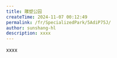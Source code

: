 ```yaml
---
title: 雕塑公园
createTime: 2024-11-07 00:12:49
permalink: /fr/SpecializedPark/5AdiP75J/
author: sunshang-hl
description: xxxx
---
```


xxxx
